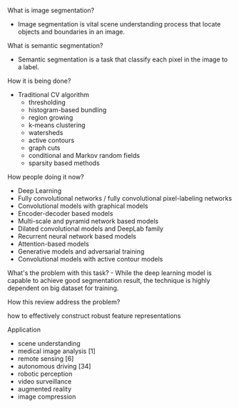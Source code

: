What is image segmentation?
- Image segmentation is vital scene understanding process that locate objects and boundaries in an image. 

What is semantic segmentation?
- Semantic segmentation is a task that classify each pixel in the image to a label.

How it is being done?
- Traditional CV algorithm
  - thresholding
  - histogram-based bundling
  - region growing
  - k-means clustering 
  - watersheds
  - active contours
  - graph cuts
  - conditional and Markov random fields
  - sparsity based methods
 
How people doing it now?
  - Deep Learning
  - Fully convolutional networks / fully convolutional pixel-labeling networks
  - Convolutional models with graphical models
  - Encoder-decoder based models
  - Multi-scale and pyramid network based models
  - Dilated convolutional models and DeepLab family
  - Recurrent neural network based models
  - Attention-based models
  - Generative models and adversarial training
  - Convolutional models with active contour models

What's the problem with this task?
    - While the deep learning model is capable to achieve good segmentation result, the technique is highly dependent on big dataset for training. 

How this review address the problem?

how to effectively construct robust feature representations

Application
- scene understanding
- medical image analysis [1]
- remote sensing [6]
- autonomous driving [34]
- robotic perception
- video surveillance
- augmented reality
- image compression

